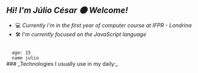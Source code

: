  ##  _Hi! I'm Júlio César 🌑 Welcome!_
- 💻 _Currently i'm in the first year of computer course at IFPR - Londrina_ <br>
- 🛠️ _I'm currently focused on the JavaScript language_ <br/>
<div>
<code>
  age: 15
  name julio
</code>
</div>
### _Technologies I usually use in my daily:_

<div style="display: inline_block">
